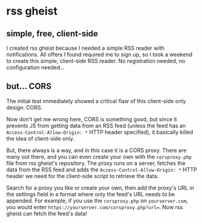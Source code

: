 # rss gheist
## simple, free, client-side
I created rss gheist because I needed a simple RSS reader with notifications. All offers I found required me to sign up, so I took a weekend to create this simple, client-side RSS reader. No registration needed, no configuration needed...

## but... CORS
The initial test immediately showed a critical flaw of this client-side only design: CORS.

Now don't get me wrong here, CORS is something good, but since it prevents JS from getting data from an RSS feed (unless the feed has an `Access-Control-Allow-Origin: *` HTTP header specified), it basically killed the idea of client-side only.

But, there always is a way, and in this case it is a CORS proxy. There are many out there, and you can even create your own with the `corsproxy.php` file from rss gheist's repository. The proxy runs on a server, fetches the data from the RSS feed and adds the `Access-Control-Allow-Origin: *` HTTP header we need for the client-side script to retrieve the data.

Search for a proxy you like or create your own, then add the proxy's URL in the settings field in a format where only the feed's URL needs to be appended. For example, if you use the `corsproxy.php` on `yourserver.com`, you would enter `https://yourserver.com/corsproxy.php?url=`. Now rss gheist can fetch the feed's data!